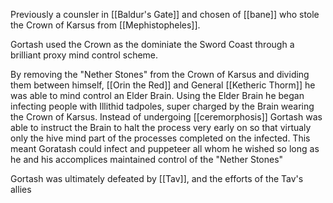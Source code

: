 Previously a counsler in [[Baldur's Gate]] and chosen of [[bane]] who stole the Crown of Karsus from [[Mephistopheles]].

Gortash used the Crown as the dominiate the Sword Coast through a brilliant proxy mind control scheme.

By removing the "Nether Stones" from the Crown of Karsus and dividing them between himself, [[Orin the Red]] and General [[Ketheric Thorm]] he was able to mind control an Elder Brain. Using the Elder Brain he began infecting people with Illithid tadpoles, super charged by the Brain wearing the Crown of Karsus. Instead of undergoing [[ceremorphosis]] Gortash was able to instruct the Brain to halt the process very early on so that virtualy only the hive mind part of the processes completed on the infected. This meant Goratash could infect and puppeteer all whom he wished so long as he and his accomplices maintained control of the "Nether Stones"

Gortash was ultimately defeated by [[Tav]], and the efforts of the Tav's allies